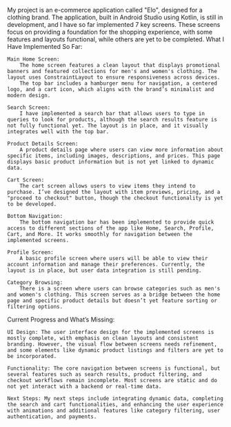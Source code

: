 My project is an e-commerce application called "Elo", designed for a clothing brand. The application, built in Android Studio using Kotlin, is still in development, and I have so far implemented 7 key screens. These screens focus on providing a foundation for the shopping experience, with some features and layouts functional, while others are yet to be completed.
What I Have Implemented So Far:

    Main Home Screen:
        The home screen features a clean layout that displays promotional banners and featured collections for men's and women's clothing. The layout uses ConstraintLayout to ensure responsiveness across devices.
        The top bar includes a hamburger menu for navigation, a centered logo, and a cart icon, which aligns with the brand’s minimalist and modern design.

    Search Screen:
        I have implemented a search bar that allows users to type in queries to look for products, although the search results feature is not fully functional yet. The layout is in place, and it visually integrates well with the top bar.

    Product Details Screen:
        A product details page where users can view more information about specific items, including images, descriptions, and prices. This page displays basic product information but is not yet linked to dynamic data.

    Cart Screen:
        The cart screen allows users to view items they intend to purchase. I’ve designed the layout with item previews, pricing, and a "proceed to checkout" button, though the checkout functionality is yet to be developed.

    Bottom Navigation:
        The bottom navigation bar has been implemented to provide quick access to different sections of the app like Home, Search, Profile, Cart, and More. It works smoothly for navigation between the implemented screens.

    Profile Screen:
        A basic profile screen where users will be able to view their account information and manage their preferences. Currently, the layout is in place, but user data integration is still pending.

    Category Browsing:
        There is a screen where users can browse categories such as men's and women's clothing. This screen serves as a bridge between the home page and specific product details but doesn’t yet feature sorting or filtering options.

Current Progress and What’s Missing:

    UI Design: The user interface design for the implemented screens is mostly complete, with emphasis on clean layouts and consistent branding. However, the visual flow between screens needs refinement, and some elements like dynamic product listings and filters are yet to be incorporated.

    Functionality: The core navigation between screens is functional, but several features such as search results, product filtering, and checkout workflows remain incomplete. Most screens are static and do not yet interact with a backend or real-time data.

    Next Steps: My next steps include integrating dynamic data, completing the search and cart functionalities, and enhancing the user experience with animations and additional features like category filtering, user authentication, and payments.
